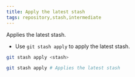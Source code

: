 ```yaml
---
title: Apply the latest stash
tags: repository,stash,intermediate
---
```


Applies the latest stash.

- Use `git stash apply` to apply the latest stash.

```sh
git stash apply <stash>
```

```sh
git stash apply # Applies the latest stash
```
